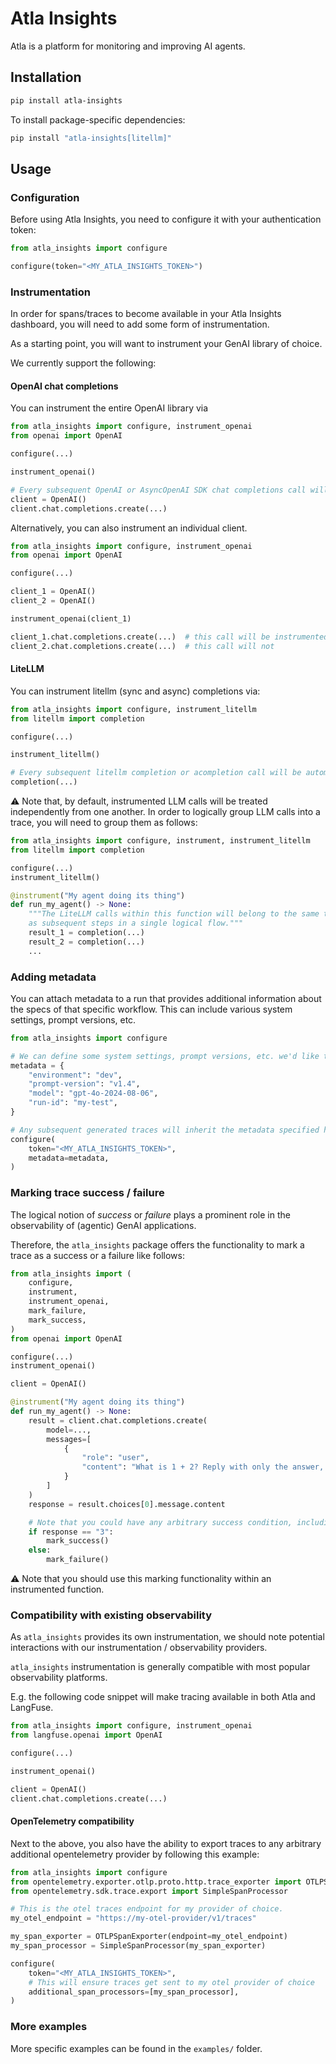 # Atla Insights

Atla is a platform for monitoring and improving AI agents.

## Installation

```bash
pip install atla-insights
```

To install package-specific dependencies:

```bash
pip install "atla-insights[litellm]"
```

## Usage

### Configuration

Before using Atla Insights, you need to configure it with your authentication token:

```python
from atla_insights import configure

configure(token="<MY_ATLA_INSIGHTS_TOKEN>")
```

### Instrumentation

In order for spans/traces to become available in your Atla Insights dashboard, you will
need to add some form of instrumentation.

As a starting point, you will want to instrument your GenAI library of choice.

We currently support the following:

#### OpenAI chat completions
You can instrument the entire OpenAI library via

```python
from atla_insights import configure, instrument_openai
from openai import OpenAI

configure(...)

instrument_openai()

# Every subsequent OpenAI or AsyncOpenAI SDK chat completions call will be automatically instrumented.
client = OpenAI()
client.chat.completions.create(...)
```

Alternatively, you can also instrument an individual client.

```python
from atla_insights import configure, instrument_openai
from openai import OpenAI

configure(...)

client_1 = OpenAI()
client_2 = OpenAI()

instrument_openai(client_1)

client_1.chat.completions.create(...)  # this call will be instrumented
client_2.chat.completions.create(...)  # this call will not
```

#### LiteLLM
You can instrument litellm (sync and async) completions via:

```python
from atla_insights import configure, instrument_litellm
from litellm import completion

configure(...)

instrument_litellm()

# Every subsequent litellm completion or acompletion call will be automatically instrumented.
completion(...)
```

⚠️ Note that, by default, instrumented LLM calls will be treated independently from one
another. In order to logically group LLM calls into a trace, you will need to group them
as follows:

```python
from atla_insights import configure, instrument, instrument_litellm
from litellm import completion

configure(...)
instrument_litellm()

@instrument("My agent doing its thing")
def run_my_agent() -> None:
    """The LiteLLM calls within this function will belong to the same trace and treated
    as subsequent steps in a single logical flow."""
    result_1 = completion(...)
    result_2 = completion(...)
    ...
```

### Adding metadata

You can attach metadata to a run that provides additional information about the specs of
that specific workflow. This can include various system settings, prompt versions, etc.

```python
from atla_insights import configure

# We can define some system settings, prompt versions, etc. we'd like to keep track of.
metadata = {
    "environment": "dev",
    "prompt-version": "v1.4",
    "model": "gpt-4o-2024-08-06",
    "run-id": "my-test",
}

# Any subsequent generated traces will inherit the metadata specified here.
configure(
    token="<MY_ATLA_INSIGHTS_TOKEN>",
    metadata=metadata,
)
```


### Marking trace success / failure

The logical notion of _success_ or _failure_ plays a prominent role in the observability
of (agentic) GenAI applications.

Therefore, the `atla_insights` package offers the functionality to mark a trace as a
success or a failure like follows:

```python
from atla_insights import (
    configure,
    instrument,
    instrument_openai,
    mark_failure,
    mark_success,
)
from openai import OpenAI

configure(...)
instrument_openai()

client = OpenAI()

@instrument("My agent doing its thing")
def run_my_agent() -> None:
    result = client.chat.completions.create(
        model=...,
        messages=[
            {
                "role": "user",
                "content": "What is 1 + 2? Reply with only the answer, nothing else.",
            }
        ]
    )
    response = result.choices[0].message.content

    # Note that you could have any arbitrary success condition, including LLMJ-based evaluations
    if response == "3":
        mark_success()
    else:
        mark_failure()
```

⚠️ Note that you should use this marking functionality within an instrumented function.

### Compatibility with existing observability

As `atla_insights` provides its own instrumentation, we should note potential interactions
with our instrumentation / observability providers.

`atla_insights` instrumentation is generally compatible with most popular observability
platforms.

E.g. the following code snippet will make tracing available in both Atla and LangFuse.

```python
from atla_insights import configure, instrument_openai
from langfuse.openai import OpenAI

configure(...)

instrument_openai()

client = OpenAI()
client.chat.completions.create(...)
```

#### OpenTelemetry compatibility

Next to the above, you also have the ability to export traces to any arbitrary additional
opentelemetry provider by following this example:

```python
from atla_insights import configure
from opentelemetry.exporter.otlp.proto.http.trace_exporter import OTLPSpanExporter
from opentelemetry.sdk.trace.export import SimpleSpanProcessor

# This is the otel traces endpoint for my provider of choice.
my_otel_endpoint = "https://my-otel-provider/v1/traces"

my_span_exporter = OTLPSpanExporter(endpoint=my_otel_endpoint)
my_span_processor = SimpleSpanProcessor(my_span_exporter)

configure(
    token="<MY_ATLA_INSIGHTS_TOKEN>",
    # This will ensure traces get sent to my otel provider of choice
    additional_span_processors=[my_span_processor],
)
```

### More examples

More specific examples can be found in the `examples/` folder.
